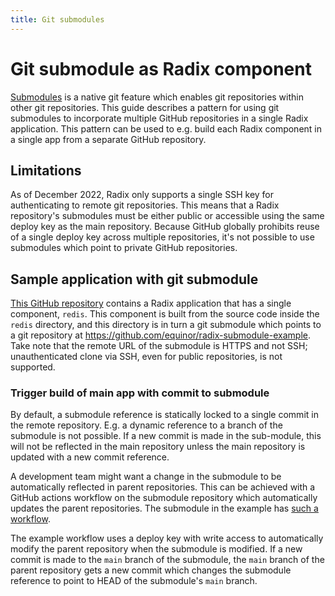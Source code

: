 ```yaml
---
title: Git submodules
---
```


# Git submodule as Radix component

[Submodules](https://git-scm.com/book/en/v2/Git-Tools-Submodules) is a native git feature which enables git repositories within other git repositories. This guide describes a pattern for using git submodules to incorporate multiple GitHub repositories in a single Radix application. This pattern can be used to e.g. build each Radix component in a single app from a separate GitHub repository.

## Limitations

As of December 2022, Radix only supports a single SSH key for authenticating to remote git repositories. This means that a Radix repository's submodules must be either public or accessible using the same deploy key as the main repository. Because GitHub globally prohibits reuse of a single deploy key across multiple repositories, it's not possible to use submodules which point to private GitHub repositories.

## Sample application with git submodule

[This GitHub repository](https://github.com/equinor/radix-app-with-submodule-example) contains a Radix application that has a single component, `redis`. This component is built from the source code inside the `redis` directory, and this directory is in turn a git submodule which points to a git repository at https://github.com/equinor/radix-submodule-example. Take note that the remote URL of the submodule is HTTPS and not SSH; unauthenticated clone via SSH, even for public repositories, is not supported.

### Trigger build of main app with commit to submodule

By default, a submodule reference is statically locked to a single commit in the remote repository. E.g. a dynamic reference to a branch of the submodule is not possible. If a new commit is made in the sub-module, this will not be reflected in the main repository unless the main repository is updated with a new commit reference.

A development team might want a change in the submodule to be automatically reflected in parent repositories. This can be achieved with a GitHub actions workflow on the submodule repository which automatically updates the parent repositories. The submodule in the example has [such a workflow](https://github.com/equinor/radix-submodule-example/blob/main/.github/workflows/push-to-main-repo.yml).

The example workflow uses a deploy key with write access to automatically modify the parent repository when the submodule is modified. If a new commit is made to the `main` branch of the submodule, the `main` branch of the parent repository gets a new commit which changes the submodule reference to point to HEAD of the submodule's `main` branch.
